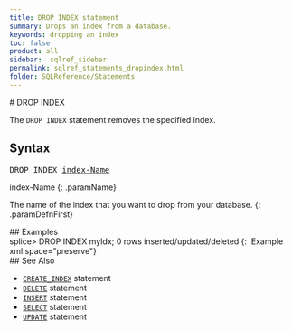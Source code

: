 ```yaml
---
title: DROP INDEX statement
summary: Drops an index from a database.
keywords: dropping an index
toc: false
product: all
sidebar:  sqlref_sidebar
permalink: sqlref_statements_dropindex.html
folder: SQLReference/Statements
---
```

<section>
<div class="TopicContent" data-swiftype-index="true" markdown="1">
# DROP INDEX

The `DROP INDEX` statement removes the specified index.

## Syntax

<div class="fcnWrapperWide"><pre class="FcnSyntax">
DROP INDEX <a href="sqlref_identifiers_types.html#IndexName">index-Name</a></pre>

</div>
<div class="paramList" markdown="1">
index-Name
{: .paramName}

The name of the index that you want to drop from your database.
{: .paramDefnFirst}

</div>
## Examples

<div class="preWrapper" markdown="1">
    splice> DROP INDEX myIdx;
    0 rows inserted/updated/deleted
{: .Example xml:space="preserve"}

</div>
## See Also

* [`CREATE_INDEX`](sqlref_statements_createindex.html) statement
* [`DELETE`](sqlref_statements_delete.html) statement
* [`INSERT`](sqlref_statements_insert.html) statement
* [`SELECT`](sqlref_expressions_select.html) statement
* [`UPDATE`](sqlref_statements_update.html) statement

</div>
</section>
